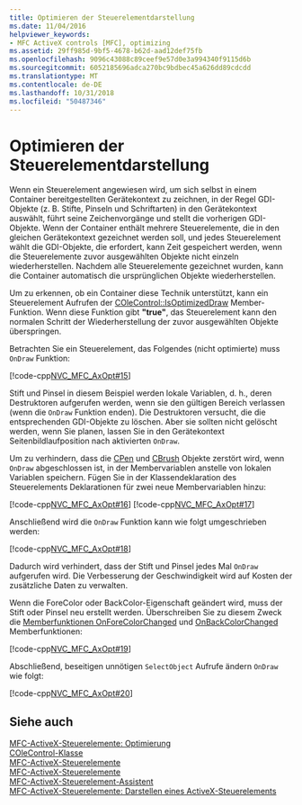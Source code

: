 ```yaml
---
title: Optimieren der Steuerelementdarstellung
ms.date: 11/04/2016
helpviewer_keywords:
- MFC ActiveX controls [MFC], optimizing
ms.assetid: 29ff985d-9bf5-4678-b62d-aad12def75fb
ms.openlocfilehash: 9096c43088c89ceef9e57d0e3a994340f9115d6b
ms.sourcegitcommit: 6052185696adca270bc9bdbec45a626dd89cdcdd
ms.translationtype: MT
ms.contentlocale: de-DE
ms.lasthandoff: 10/31/2018
ms.locfileid: "50487346"
---
```

# <a name="optimizing-control-drawing"></a>Optimieren der Steuerelementdarstellung

Wenn ein Steuerelement angewiesen wird, um sich selbst in einem Container bereitgestellten Gerätekontext zu zeichnen, in der Regel GDI-Objekte (z. B. Stifte, Pinseln und Schriftarten) in den Gerätekontext auswählt, führt seine Zeichenvorgänge und stellt die vorherigen GDI-Objekte. Wenn der Container enthält mehrere Steuerelemente, die in den gleichen Gerätekontext gezeichnet werden soll, und jedes Steuerelement wählt die GDI-Objekte, die erfordert, kann Zeit gespeichert werden, wenn die Steuerelemente zuvor ausgewählten Objekte nicht einzeln wiederherstellen. Nachdem alle Steuerelemente gezeichnet wurden, kann die Container automatisch die ursprünglichen Objekte wiederherstellen.

Um zu erkennen, ob ein Container diese Technik unterstützt, kann ein Steuerelement Aufrufen der [COleControl::IsOptimizedDraw](../mfc/reference/colecontrol-class.md#isoptimizeddraw) Member-Funktion. Wenn diese Funktion gibt **"true"**, das Steuerelement kann den normalen Schritt der Wiederherstellung der zuvor ausgewählten Objekte überspringen.

Betrachten Sie ein Steuerelement, das Folgendes (nicht optimierte) muss `OnDraw` Funktion:

[!code-cpp[NVC_MFC_AxOpt#15](../mfc/codesnippet/cpp/optimizing-control-drawing_1.cpp)]

Stift und Pinsel in diesem Beispiel werden lokale Variablen, d. h., deren Destruktoren aufgerufen werden, wenn sie den gültigen Bereich verlassen (wenn die `OnDraw` Funktion enden). Die Destruktoren versucht, die die entsprechenden GDI-Objekte zu löschen. Aber sie sollten nicht gelöscht werden, wenn Sie planen, lassen Sie in den Gerätekontext Seitenbildlaufposition nach aktivierten `OnDraw`.

Um zu verhindern, dass die [CPen](../mfc/reference/cpen-class.md) und [CBrush](../mfc/reference/cbrush-class.md) Objekte zerstört wird, wenn `OnDraw` abgeschlossen ist, in der Membervariablen anstelle von lokalen Variablen speichern. Fügen Sie in der Klassendeklaration des Steuerelements Deklarationen für zwei neue Membervariablen hinzu:

[!code-cpp[NVC_MFC_AxOpt#16](../mfc/codesnippet/cpp/optimizing-control-drawing_2.h)]
[!code-cpp[NVC_MFC_AxOpt#17](../mfc/codesnippet/cpp/optimizing-control-drawing_3.h)]

Anschließend wird die `OnDraw` Funktion kann wie folgt umgeschrieben werden:

[!code-cpp[NVC_MFC_AxOpt#18](../mfc/codesnippet/cpp/optimizing-control-drawing_4.cpp)]

Dadurch wird verhindert, dass der Stift und Pinsel jedes Mal `OnDraw` aufgerufen wird. Die Verbesserung der Geschwindigkeit wird auf Kosten der zusätzliche Daten zu verwalten.

Wenn die ForeColor oder BackColor-Eigenschaft geändert wird, muss der Stift oder Pinsel neu erstellt werden. Überschreiben Sie zu diesem Zweck die [Memberfunktionen OnForeColorChanged](../mfc/reference/colecontrol-class.md#onforecolorchanged) und [OnBackColorChanged](../mfc/reference/colecontrol-class.md#onbackcolorchanged) Memberfunktionen:

[!code-cpp[NVC_MFC_AxOpt#19](../mfc/codesnippet/cpp/optimizing-control-drawing_5.cpp)]

Abschließend, beseitigen unnötigen `SelectObject` Aufrufe ändern `OnDraw` wie folgt:

[!code-cpp[NVC_MFC_AxOpt#20](../mfc/codesnippet/cpp/optimizing-control-drawing_6.cpp)]

## <a name="see-also"></a>Siehe auch

[MFC-ActiveX-Steuerelemente: Optimierung](../mfc/mfc-activex-controls-optimization.md)<br/>
[COleControl-Klasse](../mfc/reference/colecontrol-class.md)<br/>
[MFC-ActiveX-Steuerelemente](../mfc/mfc-activex-controls.md)<br/>
[MFC-ActiveX-Steuerelemente](../mfc/mfc-activex-controls.md)<br/>
[MFC-ActiveX-Steuerelement-Assistent](../mfc/reference/mfc-activex-control-wizard.md)<br/>
[MFC-ActiveX-Steuerelemente: Darstellen eines ActiveX-Steuerelements](../mfc/mfc-activex-controls-painting-an-activex-control.md)

